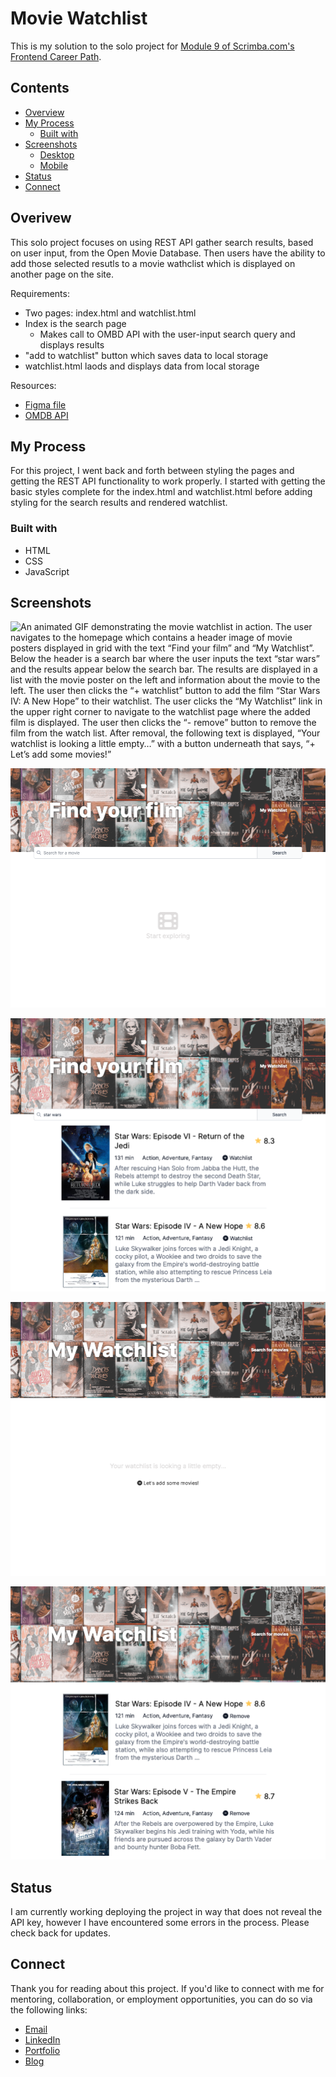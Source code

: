 # Movie Watchlist

This is my solution to the solo project for [Module 9 of Scrimba.com's Frontend Career Path](https://scrimba.com/learn/frontend/).

## Contents 

- [Overview](#overview)
- [My Process](#my-process)
  - [Built with](#built-with)
- [Screenshots](#screenshots)
  - [Desktop](#desktop)
  - [Mobile](#mobile)
- [Status](#status)
- [Connect](#connect)

## Overivew

This solo project focuses on using REST API gather search results, based on user input, from the Open Movie Database. Then users have the ability to add those selected resutls to a movie wathclist which is displayed on another page on the site.

Requirements: 
- Two pages: index.html and watchlist.html
- Index is the search page
  - Makes call to OMBD API with the user-input search query and displays results 
- "add to watchlist" button which saves data to local storage
- watchlist.html laods and displays data from local storage 

Resources: 
- [Figma file](https://www.figma.com/file/jhFRdFIdHpRxsDznNXtpXw/Watchlist-Creator?node-id=2%3A17)
- [OMDB API](https://www.omdbapi.com/)

## My Process

For this project, I went back and forth between styling the pages and getting the REST API functionality to work properly. I started with getting the basic styles complete for the index.html and watchlist.html before adding styling for the search results and rendered watchlist. 

### Built with

- HTML
- CSS
- JavaScript

## Screenshots

![An animated GIF demonstrating the movie watchlist in action. The user navigates to the homepage which contains a header image of movie posters displayed in grid with the text “Find your film” and “My Watchlist”. Below the header is a search bar where the user inputs the text “star wars” and the results appear below the search bar. The results are displayed in a list with the movie poster on the left and information about the movie to the left. The user then clicks the “+ watchlist” button to add the film “Star Wars IV: A New Hope” to their watchlist. The user clicks the “My Watchlist” link in the upper right corner to navigate to the watchlist page where the added film is displayed. The user then clicks the “- remove” button to remove the film from the watch list. After removal, the following text is displayed, “Your watchlist is looking a little empty…” with a button underneath that says, “+ Let’s add some movies!”](movie-watchlist.gif)

![Webpage for searching for movies and adding to a watchlist. From the top: header with movie posters, search bar, and the text "start exploring"](screenshot-index.png)

![Webpage displaying movie search results, including movie posters, title, rating, runtime, genre, plot, and button to 'add to watchlist'.](screenshot-index-with-search-results.png)

![Webpage for viewing movies on your watchlist. From the top: header with movie posters, and main text reads "Your watchlist is looking a little empty..." with a button that reads "Let's add some movies!"](screenshot-watchlist.png)

![Webpage displaying movies added to a watchlist. From the top: header with movie posters, then the movie watchlist results -- including movie posters, title, rating, runtime, genre, plot, and button to 'remove'.](screenshot-watchlist-with-items-listed.png)

## Status

I am currently working deploying the project in way that does not reveal the API key, however I have encountered some errors in the process. Please check back for updates.  

## Connect

Thank you for reading about this project. If you'd like to connect with me for mentoring, collaboration, or employment opportunities, you can do so via the following links:

- <a href="mailto:msg.for.anthony.p6ht3@simplelogin.com?subject=Nice GitHub Project&body=Hey Anthony, I saw your GitHub project. Let's talk!">Email</a>
- [LinkedIn](https://linkedin.com/in/anthonynanfito)
- [Portfolio](https://ananfito.github.io)
- [Blog](https://ananfito.hashnode.dev)
